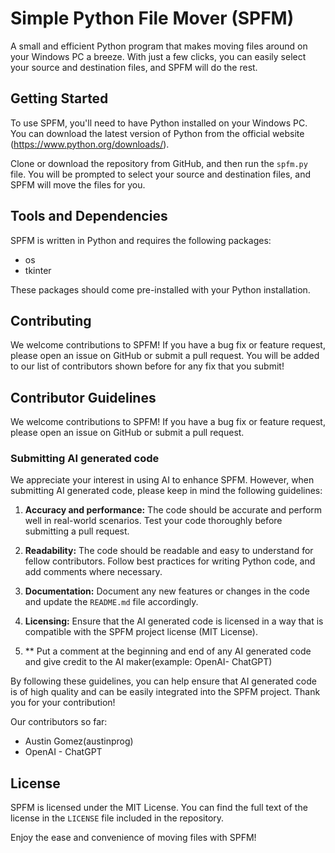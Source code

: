 # Simple Python File Mover (SPFM)

A small and efficient Python program that makes moving files around on your Windows PC a breeze. With just a few clicks, you can easily select your source and destination files, and SPFM will do the rest.

## Getting Started

To use SPFM, you'll need to have Python installed on your Windows PC. You can download the latest version of Python from the official website (https://www.python.org/downloads/).

Clone or download the repository from GitHub, and then run the `spfm.py` file. You will be prompted to select your source and destination files, and SPFM will move the files for you.

## Tools and Dependencies

SPFM is written in Python and requires the following packages:
- os
- tkinter

These packages should come pre-installed with your Python installation.

## Contributing

We welcome contributions to SPFM! If you have a bug fix or feature request, please open an issue on GitHub or submit a pull request. You will be added to our list of contributors shown before for any fix that you submit!

## Contributor Guidelines

We welcome contributions to SPFM! If you have a bug fix or feature request, please open an issue on GitHub or submit a pull request.

### Submitting AI generated code

We appreciate your interest in using AI to enhance SPFM. However, when submitting AI generated code, please keep in mind the following guidelines:

1. **Accuracy and performance:** The code should be accurate and perform well in real-world scenarios. Test your code thoroughly before submitting a pull request.

2. **Readability:** The code should be readable and easy to understand for fellow contributors. Follow best practices for writing Python code, and add comments where necessary.

3. **Documentation:** Document any new features or changes in the code and update the `README.md` file accordingly.

4. **Licensing:** Ensure that the AI generated code is licensed in a way that is compatible with the SPFM project license (MIT License).

5. ** Put a comment at the beginning and end of any AI generated code and give credit to the AI maker(example: OpenAI- ChatGPT)


By following these guidelines, you can help ensure that AI generated code is of high quality and can be easily integrated into the SPFM project. Thank you for your contribution!


Our contributors so far: 
* Austin Gomez(austinprog) 
* OpenAI - ChatGPT



## License

SPFM is licensed under the MIT License. You can find the full text of the license in the `LICENSE` file included in the repository.

Enjoy the ease and convenience of moving files with SPFM!
